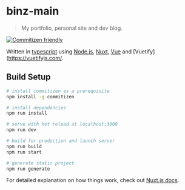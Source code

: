 # binz-main
> My portfolio, personal site and dev blog.

[![Commitizen friendly](https://img.shields.io/badge/commitizen-friendly-brightgreen.svg)](http://commitizen.github.io/cz-cli/)


Written in [typescript](https://typescriptlang.org/) using [Node.js](), [Nuxt](https://nuxtjs.org), [Vue](https://vuejs.org) and [Vuetify](https://vuetifyjs.com/. 

## Build Setup

``` bash
# install commitizen as a prerequisite
npm install -g commitizen

# install dependencies
npm run install

# serve with hot reload at localhost:3000
npm run dev

# build for production and launch server
npm run build
npm run start

# generate static project
npm run generate
```

For detailed explanation on how things work, check out [Nuxt.js docs](https://nuxtjs.org).
